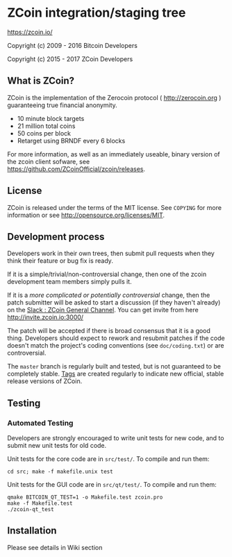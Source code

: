 ZCoin integration/staging tree
================================

https://zcoin.io/

 Copyright (c) 2009 - 2016 Bitcoin Developers
 
 Copyright (c) 2015 - 2017 ZCoin Developers

What is ZCoin?
----------------

ZCoin is the implementation of the Zerocoin protocol ( http://zerocoin.org ) guaranteeing true financial anonymity.

 - 10 minute block targets
 - 21 million total coins
 - 50 coins per block
 - Retarget using BRNDF every 6 blocks

For more information, as well as an immediately useable, binary version of
the zcoin client sofware, see https://github.com/ZCoinOfficial/zcoin/releases.

License
-------

ZCoin is released under the terms of the MIT license. See `COPYING` for more
information or see http://opensource.org/licenses/MIT.

Development process
-------------------

Developers work in their own trees, then submit pull requests when they think
their feature or bug fix is ready.

If it is a simple/trivial/non-controversial change, then one of the zcoin
development team members simply pulls it.

If it is a *more complicated or potentially controversial* change, then the patch
submitter will be asked to start a discussion (if they haven't already) on the
[Slack : ZCoin General Channel](https://zcoinofficial.slack.com). You can get invite from here http://invite.zcoin.io:3000/

The patch will be accepted if there is broad consensus that it is a good thing.
Developers should expect to rework and resubmit patches if the code doesn't
match the project's coding conventions (see `doc/coding.txt`) or are
controversial.

The `master` branch is regularly built and tested, but is not guaranteed to be
completely stable. [Tags](https://github.com/zcoinofficial/zcoin/tags) are created
regularly to indicate new official, stable release versions of ZCoin.

Testing
-------

### Automated Testing

Developers are strongly encouraged to write unit tests for new code, and to
submit new unit tests for old code.

Unit tests for the core code are in `src/test/`. To compile and run them:

    cd src; make -f makefile.unix test

Unit tests for the GUI code are in `src/qt/test/`. To compile and run them:

    qmake BITCOIN_QT_TEST=1 -o Makefile.test zcoin.pro
    make -f Makefile.test
    ./zcoin-qt_test

Installation
-------

Please see details in Wiki section


